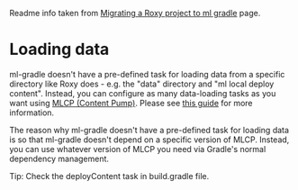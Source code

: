 Readme info taken from [Migrating a Roxy project to ml gradle](https://github.com/marklogic-community/ml-gradle/wiki/Migrating-a-Roxy-project-to-ml-gradle) page.

# Loading data

ml-gradle doesn't have a pre-defined task for loading data from a specific directory like Roxy does - e.g. the "data" directory and "ml local deploy content". Instead, you can configure as many data-loading tasks as you want using [MLCP (Content Pump)](https://developer.marklogic.com/products/mlcp). Please see [this guide](https://github.com/marklogic-community/ml-gradle/wiki/Content-Pump-and-Gradle) for more information. 

The reason why ml-gradle doesn't have a pre-defined task for loading data is so that ml-gradle doesn't depend on a specific version of MLCP. Instead, you can use whatever version of MLCP you need via Gradle's normal dependency management. 


Tip: Check the deployContent task in build.gradle file.
